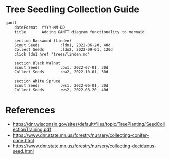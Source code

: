 # Tree Seedling Collection Guide

```mermaid
gantt
    dateFormat  YYYY-MM-DD
    title       Adding GANTT diagram functionality to mermaid

    section Basswood (Linden)
    Scout Seeds         :ldn1, 2022-06-20, 40d
    Collect Seeds       :ldn2, 2022-09-01, 120d
    click ldn1 href "trees/linden.md"

    section Black Walnut
    Scout Seeds         :bw1, 2022-07-01, 30d
    Collect Seeds       :bw2, 2022-10-01, 30d

    section White Spruce
    Scout Seeds         :ws1, 2022-06-01, 30d
    Collect Seeds       :ws2, 2022-08-20, 40d

```

# References

- https://dnr.wisconsin.gov/sites/default/files/topic/TreePlanting/SeedCollectionTraining.pdf
- https://www.dnr.state.mn.us/forestry/nursery/collecting-conifer-cone.html
- https://www.dnr.state.mn.us/forestry/nursery/collecting-deciduous-seed.html
